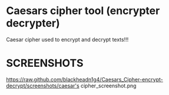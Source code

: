 # Caesars cipher tool (encrypter decrypter)
Caesar cipher used to encrypt and decrypt texts!!!

# SCREENSHOTS
https://raw.github.com/blackheadn1g4/Caesars_Cipher-encrypt-decrypt/screenshots/caesar's cipher_screenshot.png
